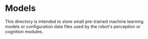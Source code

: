 # Models

This directory is intended to store small pre-trained machine learning models
or configuration data files used by the robot's perception or cognition modules.
